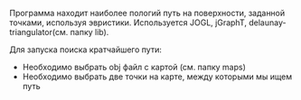 ﻿Программа находит наиболее пологий путь на поверхности, заданной точками, используя эвристики.
Используется JOGL, jGraphT, delaunay-triangulator(см. папку lib).

Для запуска поиска кратчайшего пути:
- Необходимо выбрать obj файл с картой (см. папку maps)
- Необходимо выбрать две точки на карте, между которыми мы ищем путь